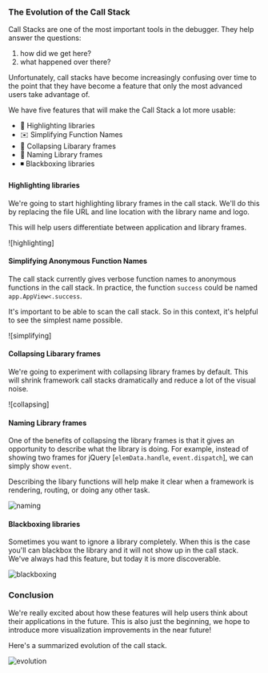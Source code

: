 
### The Evolution of the Call Stack

Call Stacks are one of the most important tools in the debugger. They help answer the questions:

1. how did we get here?
2. what happened over there?

Unfortunately, call stacks have become increasingly confusing over time to the point
that they have become a feature that only the most advanced users take advantage of.

We have five features that will make the Call Stack a lot more usable:

* :diamond_shape_with_a_dot_inside: Highlighting libraries
* :envelope: Simplifying Function Names
* :spaghetti: Collapsing Libarary frames
* :baby: Naming Library frames
* :black_medium_small_square: Blackboxing libraries


#### Highlighting libraries

We're going to start highlighting library frames in the call stack. We'll do this by replacing the file URL and line location with the library name and logo.

This will help users differentiate between application and library frames.

![highlighting]

#### Simplifying Anonymous Function Names

The call stack currently gives verbose function names to anonymous functions in the call stack.
In practice, the function `success` could be named `app.AppView<.success`.

It's important to be able to scan the call stack. So in this context, it's helpful to see the simplest name possible.


![simplifying]

#### Collapsing Libarary frames

We're going to experiment with collapsing library frames by default. This will shrink framework call stacks dramatically and reduce a lot of the visual noise.

![collapsing]


#### Naming Library frames

One of the benefits of collapsing the library frames is that it gives an opportunity to
describe what the library is doing. For example, instead of showing two frames for jQuery [`elemData.handle`, `event.dispatch`], we can simply show `event`.

Describing the libary functions will help make it clear when a framework is rendering, routing, or doing any other task.

![naming]

#### Blackboxing libraries

Sometimes you want to ignore a library completely. When this is the case you'll can blackbox the library and it will not show up in the call stack. We've always had this feature, but today it is more discoverable.

![blackboxing]

### Conclusion

We're really excited about how these features will help users think about their applications in the future. This is also just the beginning, we hope to introduce more visualization improvements in the near future!

Here's a summarized evolution of the call stack.

![evolution]



[blackboxing]: https://cloud.githubusercontent.com/assets/254562/24866183/69b74f70-1dd7-11e7-83bf-373333699539.jpg
[naming]: https://cloud.githubusercontent.com/assets/254562/24866184/69c74b50-1dd7-11e7-94d7-371c5e00a526.jpg
[collapse]: https://cloud.githubusercontent.com/assets/254562/24866185/69c7ba40-1dd7-11e7-940d-9bf0f4f02046.jpg
[simplify]: https://cloud.githubusercontent.com/assets/254562/24866186/69c7dd4a-1dd7-11e7-907c-fcbafa2319b4.jpg
[highlight]: https://cloud.githubusercontent.com/assets/254562/24866188/69ce3848-1dd7-11e7-8c27-c4e1d0e0da9e.jpg
[original]: https://cloud.githubusercontent.com/assets/254562/24866189/69ce5d32-1dd7-11e7-8252-c3e33f2b7d15.jpg
[evolution]: https://cloud.githubusercontent.com/assets/254562/24866748/19d640fe-1dd9-11e7-86d9-b30c8cec7b7e.jpg
